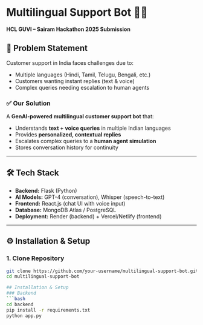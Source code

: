 # Multilingual Support Bot 🤖💬
**HCL GUVI – Sairam Hackathon 2025 Submission**

## 📌 Problem Statement
Customer support in India faces challenges due to:
- Multiple languages (Hindi, Tamil, Telugu, Bengali, etc.)
- Customers wanting instant replies (text & voice)
- Complex queries needing escalation to human agents

### ✅ Our Solution
A **GenAI-powered multilingual customer support bot** that:
- Understands **text + voice queries** in multiple Indian languages
- Provides **personalized, contextual replies**
- Escalates complex queries to a **human agent simulation**
- Stores conversation history for continuity

---

## 🛠️ Tech Stack
- **Backend:** Flask (Python)
- **AI Models:** GPT-4 (conversation), Whisper (speech-to-text)
- **Frontend:** React.js (chat UI with voice input)
- **Database:** MongoDB Atlas / PostgreSQL
- **Deployment:** Render (backend) + Vercel/Netlify (frontend)

---

## ⚙️ Installation & Setup

### 1. Clone Repository
```bash
git clone https://github.com/your-username/multilingual-support-bot.git
cd multilingual-support-bot

## Installation & Setup
### Backend
```bash
cd backend
pip install -r requirements.txt
python app.py
